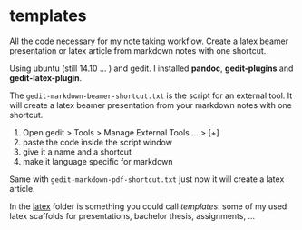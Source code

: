 # templates

All the code necessary for my note taking workflow.
Create a latex beamer presentation or latex article from markdown notes with one shortcut.

Using ubuntu (still 14.10 ... ) and gedit.
I installed **pandoc**, **gedit-plugins** and **gedit-latex-plugin**.

The `gedit-markdown-beamer-shortcut.txt` is the script for an external tool.
It will create a latex beamer presentation from your markdown notes with one shortcut.

1. Open gedit > Tools > Manage External Tools ... > [+]
2. paste the code inside the script window
2. give it a name and a shortcut
3. make it language specific for markdown

Same with `gedit-markdown-pdf-shortcut.txt` just now it will create a latex article.
	
In the [latex](https://github.com/cipo7741/templates/tree/master/latex) folder is something you could call *templates*: some of my used latex scaffolds for presentations, bachelor thesis, assignments, ...
